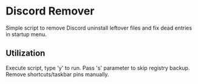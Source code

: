 # Discord Remover
Simple script to remove Discord uninstall leftover files and fix dead entries in startup menu.

## Utilization
Execute script, type 'y' to run. Pass 's' parameter to skip registry backup. Remove shortcuts/taskbar pins manually.

